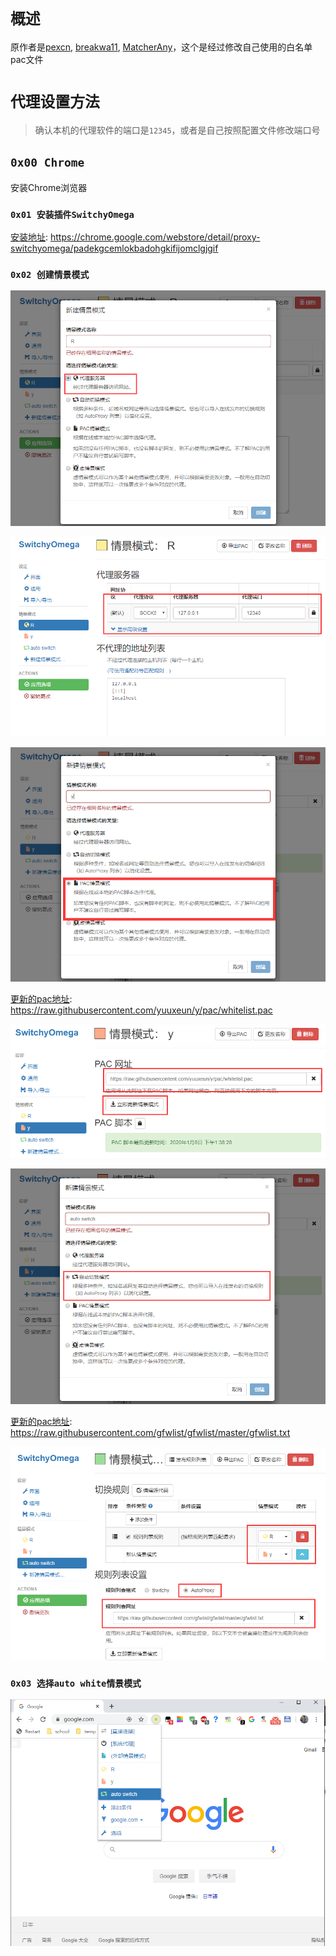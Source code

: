# `概述`

原作者是[pexcn](https://github.com/pexcn), [breakwa11](https://github.com/breakwa11), [MatcherAny](https://github.com/MatcherAny)，这个是经过修改自己使用的白名单pac文件

# `代理设置方法`

> 确认本机的代理软件的端口是`12345`，或者是自己按照配置文件修改端口号

## `0x00 Chrome`

安装Chrome浏览器

### `0x01 安装插件SwitchyOmega`

[安装地址](https://chrome.google.com/webstore/detail/proxy-switchyomega/padekgcemlokbadohgkifijomclgjgif): https://chrome.google.com/webstore/detail/proxy-switchyomega/padekgcemlokbadohgkifijomclgjgif

### `0x02 创建情景模式`

![1](Images/1.png)

![1](Images/2.png)

![1](Images/3.png)

[更新的pac地址](https://raw.githubusercontent.com/yuuxeun/y/pac/whitelist.pac): https://raw.githubusercontent.com/yuuxeun/y/pac/whitelist.pac

![1](Images/4.png)

![1](Images/5.png)

[更新的pac地址](https://raw.githubusercontent.com/gfwlist/gfwlist/master/gfwlist.txt): https://raw.githubusercontent.com/gfwlist/gfwlist/master/gfwlist.txt

![1](Images/6.png)

### `0x03 选择auto white情景模式`

![1](Images/7.png)